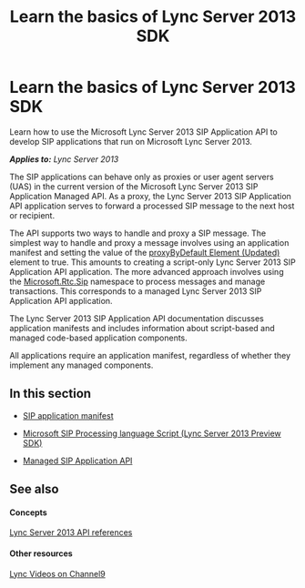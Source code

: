 ﻿---
title: Learn the basics of Lync Server 2013 SDK
TOCTitle: Learn the basics
ms:assetid: cc707782-84a8-461e-a776-952a4347e2e9
ms:mtpsurl: https://msdn.microsoft.com/en-us/library/Dn439063(v=office.15)
ms:contentKeyID: 57096313
ms.date: 07/24/2014
mtps_version: v=office.15
---

# Learn the basics of Lync Server 2013 SDK

Learn how to use the Microsoft Lync Server 2013 SIP Application API to develop SIP applications that run on Microsoft Lync Server 2013.


_**Applies to:** Lync Server 2013_

The SIP applications can behave only as proxies or user agent servers (UAS) in the current version of the Microsoft Lync Server 2013 SIP Application Managed API. As a proxy, the Lync Server 2013 SIP Application API application serves to forward a processed SIP message to the next host or recipient.

The API supports two ways to handle and proxy a SIP message. The simplest way to handle and proxy a message involves using an application manifest and setting the value of the [proxyByDefault Element (Updated)](https://msdn.microsoft.com/en-us/library/hh364691\(v=office.15\)) element to true. This amounts to creating a script-only Lync Server 2013 SIP Application API application. The more advanced approach involves using the [Microsoft.Rtc.Sip](https://msdn.microsoft.com/en-us/library/jj266253\(v=office.15\)) namespace to process messages and manage transactions. This corresponds to a managed Lync Server 2013 SIP Application API application.

The Lync Server 2013 SIP Application API documentation discusses application manifests and includes information about script-based and managed code-based application components.

All applications require an application manifest, regardless of whether they implement any managed components.

## In this section

  - [SIP application manifest](sip-application-manifest.md)

  - [Microsoft SIP Processing language Script (Lync Server 2013 Preview SDK)](microsoft-sip-processing-language-script-lync-server-2013-preview-sdk.md)

  - [Managed SIP Application API](managed-sip-application-api.md)

## See also

#### Concepts

[Lync Server 2013 API references](https://msdn.microsoft.com/en-us/library/dn454963\(v=office.15\))

#### Other resources

[Lync Videos on Channel9](http://channel9.msdn.com/tags/lync)

